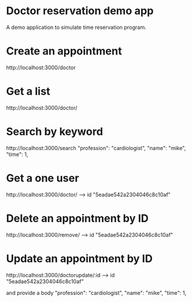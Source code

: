 # Doctor reservation demo app
A demo application to simulate time reservation program.

# Create an appointment
http://localhost:3000/doctor

# Get a list
http://localhost:3000/doctor/

# Search by keyword
http://localhost:3000/search
"profession": "cardiologist",
"name": "mike",
"time": 1,

# Get a one user
http://localhost:3000/doctor/ --> id "5eadae542a2304046c8c10af"

# Delete an appointment by ID
http://localhost:3000/remove/ --> id "5eadae542a2304046c8c10af"

# Update an appointment by ID
http://localhost:3000/doctorupdate/:id --> id "5eadae542a2304046c8c10af"

and provide a body
"profession": "cardiologist",
"name": "mike",
"time": 1,

